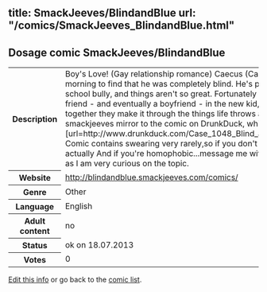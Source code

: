 title: SmackJeeves/BlindandBlue
url: "/comics/SmackJeeves_BlindandBlue.html"
---
Dosage comic SmackJeeves/BlindandBlue
-----------------------------------------

<p id="msg"></p>
<script type="text/javascript">
if (window.location.search === '?edit_info_mail=sent_ok') {
  var elem = document.getElementById("msg");
  elem.innerHTML = 'Edited information sucessfully sent for review, which is usually done daily. Thanks!';
  elem.className = 'ok';
}
</script>
<table class="comicinfo">
<tr>
<th>Description</th><td>Boy's Love! (Gay relationship romance) Caecus (Case) woke up one morning to find that he was completely blind. He's picked on by the school bully, and things aren't so great. Fortunately for Case, he finds a friend - and eventually a boyfriend - in the new kid, Darryl, and together they make it through the things life throws at them. A smackjeeves mirror to the comic on DrunkDuck, which you can read [url=http://www.drunkduck.com/Case_1048_Blind_and_Blue/]here[/url] Comic contains swearing very rarely,so if you don't like it...you'll be fine actually And if you're homophobic...message me with your reasons why as I am very curious on the topic.</td>
</tr>
<tr>
<th>Website</th><td><a href="http://blindandblue.smackjeeves.com/comics/">http://blindandblue.smackjeeves.com/comics/</a></td>
</tr>
<tr>
<th>Genre</th><td>Other</td>
</tr>
<tr>
<th>Language</th><td>English</td>
</tr>
<tr>
<th>Adult content</th><td>no</td>
</tr>
<tr>
<th>Status</th><td>ok on 18.07.2013</td>
</tr>
<tr>
<th>Votes</th><td>0</td>
</tr>
</table>

[Edit this info](SmackJeeves_BlindandBlue_edit.html) or go back to the [comic list](../comic-index.html).
